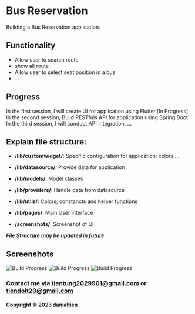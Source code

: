 # Bus Reservation

Building a Bus Reservation application.

## Functionality
- Allow user to search route
- show all route
- Allow user to select seat position in a bus
- ...

## Progress
In the first session, I will create UI for application using Flutter.[In Progress]
In the second session, Build RESTfuls API for application using Spring Boot.
In the third session, I will conduct API Integration.
...


## Explain file structure:
- **/lib/customwidget/**: Specific configuration for application: colors,...
- **/lib/datasource/**: Provide data for application
- **/lib/models/**: Model classes
- **/lib/providers/**: Handle data from datasource
- **/lib/utils/**: Colors, constancts and helper functions
- **/lib/pages/**: Main User interface

- **/screenshots/**: Screenshot of UI

***File Structure may be updated in future***

## Screenshots
![Build Progress]()
![Build Progress]()
![Build Progress]()


### Contact me via tientung2029901@gmail.com or tiendoit20@gmail.com
#### Copyright &#169; 2023 danialtien

